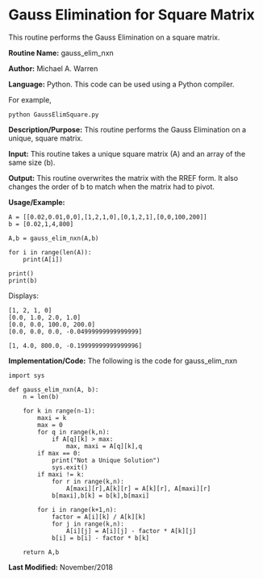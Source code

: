 # Gauss Elimination for Square Matrix 
This routine performs the Gauss Elimination on a square matrix.

**Routine Name:**           gauss_elim_nxn

**Author:** Michael A. Warren

**Language:** Python. This code can be used using a Python compiler.

For example,

    python GaussElimSquare.py

**Description/Purpose:** This routine performs the Gauss Elimination on a unique, square matrix.

**Input:** This routine takes a unique square matrix (A) and an array of the same size (b).

**Output:** This routine overwrites the matrix with the RREF form. It also changes the order of b to match when the matrix had to pivot.

**Usage/Example:**

	A = [[0.02,0.01,0,0],[1,2,1,0],[0,1,2,1],[0,0,100,200]]
	b = [0.02,1,4,800]

	A,b = gauss_elim_nxn(A,b)

	for i in range(len(A)):
	    print(A[i])

	print()
	print(b)

Displays:

	[1, 2, 1, 0]
	[0.0, 1.0, 2.0, 1.0]
	[0.0, 0.0, 100.0, 200.0]
	[0.0, 0.0, 0.0, -0.04999999999999999]

	[1, 4.0, 800.0, -0.19999999999999996]

**Implementation/Code:** The following is the code for gauss_elim_nxn

	import sys

	def gauss_elim_nxn(A, b):
	    n = len(b)

	    for k in range(n-1):
	        maxi = k
	        max = 0
	        for q in range(k,n):
	            if A[q][k] > max:
	                max, maxi = A[q][k],q
	        if max == 0:
	            print("Not a Unique Solution")
	            sys.exit()
	        if maxi != k:
	            for r in range(k,n):
	                A[maxi][r],A[k][r] = A[k][r], A[maxi][r]
	            b[maxi],b[k] = b[k],b[maxi]
	
	        for i in range(k+1,n):
	            factor = A[i][k] / A[k][k]
	            for j in range(k,n):
	                A[i][j] = A[i][j] - factor * A[k][j]
	            b[i] = b[i] - factor * b[k]

	    return A,b

**Last Modified:** November/2018
